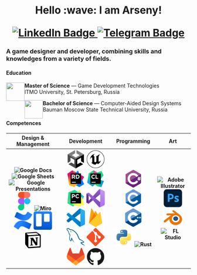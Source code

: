<h1 align="center">
  Hello :wave: I am Arseny!
  <p></p>
  <div>
    <a href="https://linkedin.com/in/Semsamoon">
    <img src="https://img.shields.io/badge/LinkedIn-0A66C2?style=for-the-badge&logo=linkedin&logoColor=white" alt="LinkedIn Badge"/>
    </a>
    <a href="https://t.me/Semsamoon">
    <img src="https://img.shields.io/badge/Telegram-27A7E7?style=for-the-badge&logo=telegram&logoColor=white" alt="Telegram Badge"/>
    </a>
  </div>
</h1>

### A game designer and developer, combining skills and knowledges from a variety of fields.

#### Education

<div>
  <img align="left" width=50 height=50 src="https://media.licdn.com/dms/image/v2/D4E0BAQHFUf_F7UbYUg/company-logo_100_100/company-logo_100_100/0/1722003275924/__logo?e=1748476800&v=beta&t=WyjiasJ6-lI1by8n5mO7OCr5QR21aFmE1rhUqYP8gK4">
  
  **Master of Science** &mdash; Game Development Technologies<br/>
  ITMO University, St. Petersburg, Russia
  
  <img align="left" width=50 height=50 src="https://media.licdn.com/dms/image/v2/C510BAQGMVnaUaN9ACQ/company-logo_100_100/company-logo_100_100/0/1631315078765?e=1748476800&v=beta&t=L_WU1s9ceHWAMh7sKZ0LE2jP5e_4z0I2zCTTOWK40WU">
  
  **Bachelor of Science** &mdash; Computer-Aided Design Systems<br/>
  Bauman Moscow State Technical University, Russia
</div>

#### Competences

<table>
  <thead>
    <tr>
      <th>Design & Management</th>
      <th>Development</th>
      <th>Programming</th>
      <th>Art</th>
    </tr>
  </thead>
  <tbody>
    <tr>
      <th>
        <img title="Google Docs" alt="Google Docs" width=50 height=50 src="https://www.gstatic.com/images/branding/product/1x/docs_2020q4_48dp.png">
        <img title="Google Sheets" alt="Google Sheets" width=50 height=50 src="https://www.gstatic.com/images/branding/product/1x/sheets_2020q4_48dp.png">
        <img title="Google Presentations" alt="Google Presentations" width=50 height=50 src="https://www.gstatic.com/images/branding/product/1x/slides_2020q4_48dp.png">
        <img title="Figma" alt="Figma" width=50 height=50 src="https://github.com/devicons/devicon/blob/master/icons/figma/figma-original.svg">
        <img title="Miro" alt="Miro" width=50 height=50 src="https://logosandtypes.com/wp-content/uploads/2022/04/miro.svg">
        <img title="Confluence" alt="Confluence" width=50 height=50 src="https://github.com/devicons/devicon/blob/master/icons/confluence/confluence-original.svg">
        <img title="Trello" alt="Trello" width=50 height=50 src="https://github.com/devicons/devicon/blob/master/icons/trello/trello-original.svg">
        <img title="Notion" alt="Notion" width=50 height=50 src="https://github.com/devicons/devicon/blob/master/icons/notion/notion-original.svg">
      </th>
      <th>
        <img title="Unity" alt="Unity" width=50 height=50 src="https://github.com/devicons/devicon/blob/master/icons/unity/unity-original.svg">
        <img title="Unreal Engine" alt="Unreal Engine" width=50 height=50 src="https://github.com/devicons/devicon/blob/master/icons/unrealengine/unrealengine-original.svg">
        <img title="JetBrains Rider" alt="JetBrains Rider" width=50 height=50 src="https://github.com/devicons/devicon/blob/master/icons/rider/rider-original.svg">
        <img title="JetBrains CLion" alt="JetBrains CLion" width=50 height=50 src="https://github.com/devicons/devicon/blob/master/icons/clion/clion-original.svg">
        <img title="JetBrains PyCharm" alt="JetBrains PyCharm" width=50 height=50 src="https://github.com/devicons/devicon/blob/master/icons/pycharm/pycharm-original.svg">
        <img title="Microsoft Visual Studio" alt="Microsoft Visual Studio" width=50 height=50 src="https://github.com/devicons/devicon/blob/master/icons/visualstudio/visualstudio-original.svg">
        <img title="Microsoft Visual Studio Code" alt="Microsoft Visual Studio Code" width=50 height=50 src="https://github.com/devicons/devicon/blob/master/icons/vscode/vscode-original.svg">
        <img title="Firebase" alt="Firebase" width=50 height=50 src="https://github.com/devicons/devicon/blob/master/icons/firebase/firebase-original.svg">
        <img title="Oracle MySQL" alt="Oracle MySQL" width=50 height=50 src="https://github.com/devicons/devicon/blob/master/icons/mysql/mysql-original.svg">
        <img title="Git" alt="Git" width=50 height=50 src="https://github.com/devicons/devicon/blob/master/icons/git/git-original.svg">
        <img title="GitLab" alt="GitLab" width=50 height=50 src="https://github.com/devicons/devicon/blob/master/icons/gitlab/gitlab-original.svg">
        <img title="GitHub" alt="GitHub" width=50 height=50 src="https://github.com/devicons/devicon/blob/master/icons/github/github-original.svg">
      </th>
      <th>
        <img title="C#" alt="C#" width=50 height=50 src="https://github.com/devicons/devicon/blob/master/icons/csharp/csharp-original.svg">
        <img title="C" alt="C" width=50 height=50 src="https://github.com/devicons/devicon/blob/master/icons/c/c-original.svg">
        <img title="C++" alt="C++" width=50 height=50 src="https://github.com/devicons/devicon/blob/master/icons/cplusplus/cplusplus-original.svg">
        <img title="Python" alt="Python" width=50 height=50 src="https://github.com/devicons/devicon/blob/master/icons/python/python-original.svg">
        <img title="Rust" alt="Rust" width=50 height=50 src="https://github.com/rust-lang/rust-artwork/blob/master/logo/rust-logo-128x128.png">
      </th>
      <th>
        <img title="Adobe Illustrator" alt="Adobe Illustrator" width=50 height=50 src="https://www.adobe.com/cc-shared/assets/img/product-icons/svg/illustrator.svg">
        <img title="Adobe Photoshop" alt="Adobe Photoshop" width=50 height=50 src="https://github.com/devicons/devicon/blob/master/icons/photoshop/photoshop-original.svg">
        <img title="Blender" alt="Blender" width=50 height=50 src="https://github.com/devicons/devicon/blob/master/icons/blender/blender-original.svg">
        <img title="FL Studio" alt="FL Studio" width=30 height=50 hspace=10 src="https://www.image-line.com/static/assets/nav-logo-fruit.41db863.png">
      </th>
    </tr>
  </tbody>
</table>
